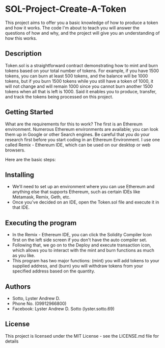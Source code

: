 # SOL-Project-Create-A-Token

This project aims to offer you a basic knowledge of how to produce a token and how it works. The code I'm about to teach you will answer the questions of how and why, and the project will give you an understanding of how this works.

## Description
Token.sol is a straightforward contract demonstrating how to mint and burn tokens based on your total number of tokens. For example, if you have 1500 tokens, you can burn at least 500 tokens, and the balance will be 1000 tokens, but if you burn 1500 tokens while you still have a token of 1000, it will not change and will remain 1000 since you cannot burn another 1500 tokens when all that is left is 1000. Said it enables you to produce, transfer, and track the tokens being processed on this project.

## Getting Started
What are the requirements for this to work? The first is an Ethereum environment. Numerous Ethereum environments are available; you can look them up in Google or other Search engines. Be careful that you do your research first before you start coding in an Ethereum Environment. I use one called Remix - Ethereum IDE, which can be used on our desktop or web browsers. 

Here are the basic steps:

## Installing
- We'll need to set up an environment where you can use Ethereum and anything else that supports Ethereum, such as certain IDEs like Metamask, Remix, Geth, etc.
- Once you've decided on an IDE, open the Token.sol file and execute it in that IDE.

## Executing the program
- In the Remix - Ethereum IDE, you can click the Solidity Compiler Icon first on the left side screen if you don't have the auto compiler set.
- Following that, we go on to the Deploy and execute transaction icon, which allows you to interact with the mint and burn functions as much as you like.
- This program has two major functions: (mint) you will add tokens to your supplied address, and (burn) you will withdraw tokens from your specified address based on the quantity.

## Authors
- Sotto, Lyster Andrew D.
- Phone No. (09912966800)
- Facebook: Lyster Andrew D. Sotto (lyster.sotto.69)

## License
This project is licensed under the MIT License - see the LICENSE.md file for details
